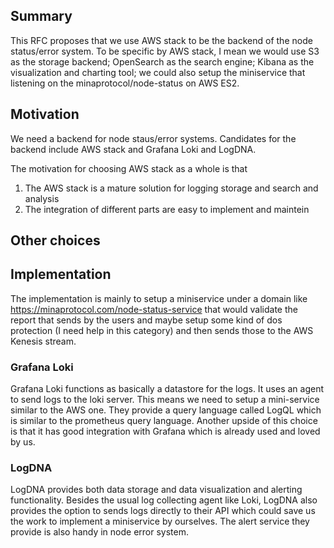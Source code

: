 ## Summary

[summary]: #summary

This RFC proposes that we use AWS stack to be the backend of the node status/error system. To be specific by AWS stack, I mean we would use S3 as the storage backend; OpenSearch as the search engine; Kibana as the visualization and charting tool; we could also setup the miniservice that listening on the minaprotocol/node-status on AWS ES2.

## Motivation

[motivation]:#motivation

We need a backend for node staus/error systems. Candidates for the backend include AWS stack and Grafana Loki and LogDNA.

The motivation for choosing AWS stack as a whole is that
1. The AWS stack is a mature solution for logging storage and search and analysis
2. The integration of different parts are easy to implement and maintein

## Other choices

## Implementation

[implementation]:#implementation

The implementation is mainly to setup a miniservice under a domain like https://minaprotocol.com/node-status-service that would validate the report that sends by the users and maybe setup some kind of dos protection (I need help in this category) and then sends those to the AWS Kenesis stream.

[other-choices]: #other-choices

### Grafana Loki

Grafana Loki functions as basically a datastore for the logs. It uses an agent to send logs to the loki server. This means we need to setup a mini-service similar to the AWS one. They provide a query language called LogQL which is similar to the prometheus query language. Another upside of this choice is that it has good integration with Grafana which is already used and loved by us.

### LogDNA

LogDNA provides both data storage and data visualization and alerting functionality. Besides the usual log collecting agent like Loki, LogDNA also provides the option to sends logs directly to their API which could save us the work to implement a miniservice by ourselves. The alert service they provide is also handy in node error system.
